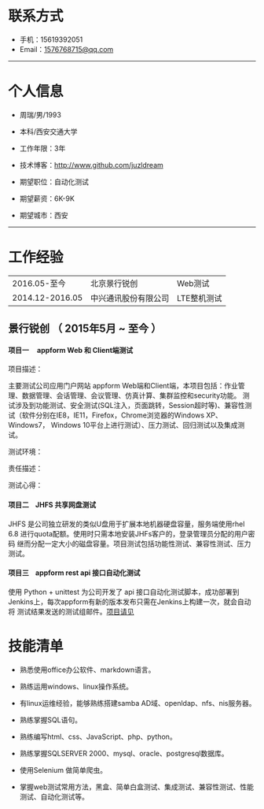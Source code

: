 
# 联系方式

  - 手机：15619392051 
  - Email：1576768715@qq.com

---

# 个人信息

 - 周瑞/男/1993 
 - 本科/西安交通大学
 - 工作年限：3年

 - 技术博客：http://www.github.com/juzldream

 - 期望职位：自动化测试
 - 期望薪资：6K-9K
 - 期望城市：西安

---

# 工作经验
||||
|----|---|---|
|2016.05-至今|北京景行锐创|Web测试|
|2014.12-2016.05| 中兴通讯股份有限公司|LTE整机测试|

## 景行锐创 （ 2015年5月 ~ 至今 ）

####  项目一&nbsp;&nbsp;&nbsp;&nbsp; appform Web 和 Client端测试
项目描述：

主要测试公司应用门户网站 appform Web端和Client端，本项目包括：作业管理、数据管理、会话管理、会议管理、仿真计算、集群监控和security功能。
测试涉及到功能测试、安全测试(SQL注入，页面跳转，Session超时等)、兼容性测试（软件分别在IE8，IE11，Firefox，Chrome浏览器的Windows XP、Windows7，
Windows 10平台上进行测试）、压力测试、回归测试以及集成测试。

测试环境：

责任描述：

测试心得：

####  项目二&nbsp;&nbsp;&nbsp;&nbsp;JHFS 共享网盘测试

JHFS 是公司独立研发的类似U盘用于扩展本地机器硬盘容量，服务端使用rhel 6.8 进行quota配额。使用时只需本地安装JHFs客户的，登录管理员分配的用户密码
继而分配一定大小的磁盘容量。项目测试包括功能性测试、兼容性测试、压力测试。

####  项目三&nbsp;&nbsp;&nbsp;&nbsp;appform rest api 接口自动化测试

使用 Python + unittest 为公司开发了 api 接口自动化测试脚本，成功部署到Jenkins上，每次appform有新的版本发布只需在Jenkins上构建一次，就会自动将
测试结果发送的测试组邮件。[项目请见](https://github.com/juzldream/testing/tree/master/jhappform_api)



# 技能清单

  - 熟悉使用office办公软件、markdown语言。

  - 熟练运用windows、linux操作系统。

  - 有linux运维经验，能够熟练搭建samba AD域、openldap、nfs、nis服务器。

  - 熟练掌握SQL语句。

  - 熟练编写html、css、JavaScript、php、python。

  - 熟练掌握SQLSERVER 2000、mysql、oracle、postgresql数据库。

  - 使用Selenium 做简单爬虫。

  - 掌握web测试常用方法，黑盒、简单白盒测试、集成测试、兼容性测试、性能测试、自动化测试等。



